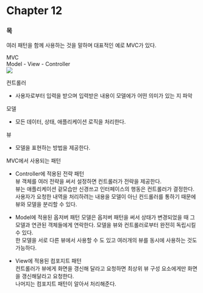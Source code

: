 # Chapter 12
### 목
여러 패턴을 함께 사용하는 것을 말하며 대표적인 예로 MVC가 있다.

MVC  
Model - View - Controller  
<img src ="https://t1.daumcdn.net/cfile/tistory/2359D333538D680628"><br/>

컨트롤러
- 사용자로부터 입력을 받으며 입력받은 내용이 모델에가 어떤 의미가 있는 지 파악

모델
- 모든 데이터, 상태, 애플리케이션 로직을 처리한다.

뷰 
- 모델을 표현하는 방법을 제공한다.

MVC에서 사용되는 패턴
- Controller에 적용된 전략 패턴   
뷰 객체를 여러 전략을 써서 설정하면 컨트롤러가 전략을 제공한다.  
뷰는 애플리케이션 겉모습만 신경쓰고 인터페이스의 행동은 컨트롤러가 결정한다.  
사용자가 요청한 내역을 처리하려는 내용을 모델이 아닌 컨드롤러를 통하기 때문에 뷰와 모델을 분리할 수 있다.  


- Model에 적용된 옵저버 패턴
모델은 옵저버 패턴을 써서 상태가 변경되었을 때 그 모델과 연관된 객체들에게 연락한다.
모델을 뷰와 컨트롤러로부터 완전히 독립시킬 수 있다.  
한 모델을 서로 다른 뷰에서 사용할 수 도 있고 여러개의 뷰를 동시에 사용하는 것도 가능하다.


- View에 적용된 컴포지트 패턴  
컨트롤러가 뷰에게 화면을 갱신해 달라고 요청하면 최상위 뷰 구성 요소에게만 화면을 갱신해달라고 요청한다.  
나머지는 컴포지트 패턴이 알아서 처리해준다.